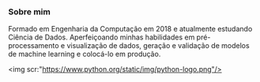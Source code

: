### Sobre mim
Formado em Engenharia da Computação em 2018 e atualmente estudando Ciência de Dados.
Aperfeiçoando minhas habilidades em pré-processamento e visualização de dados, geração e validação de modelos de machine learning e colocá-lo em produção.

<img scr:"https://www.python.org/static/img/python-logo.png"/>

<!--
**jhonatanmarques92/jhonatanmarques92** is a ✨ _special_ ✨ repository because its `README.md` (this file) appears on your GitHub profile.

Here are some ideas to get you started:

- 🔭 I’m currently working on ...
- 🌱 I’m currently learning ...
- 👯 I’m looking to collaborate on ...
- 🤔 I’m looking for help with ...
- 💬 Ask me about ...
- 📫 How to reach me: ...
- 😄 Pronouns: ...
- ⚡ Fun fact: ...
-->
